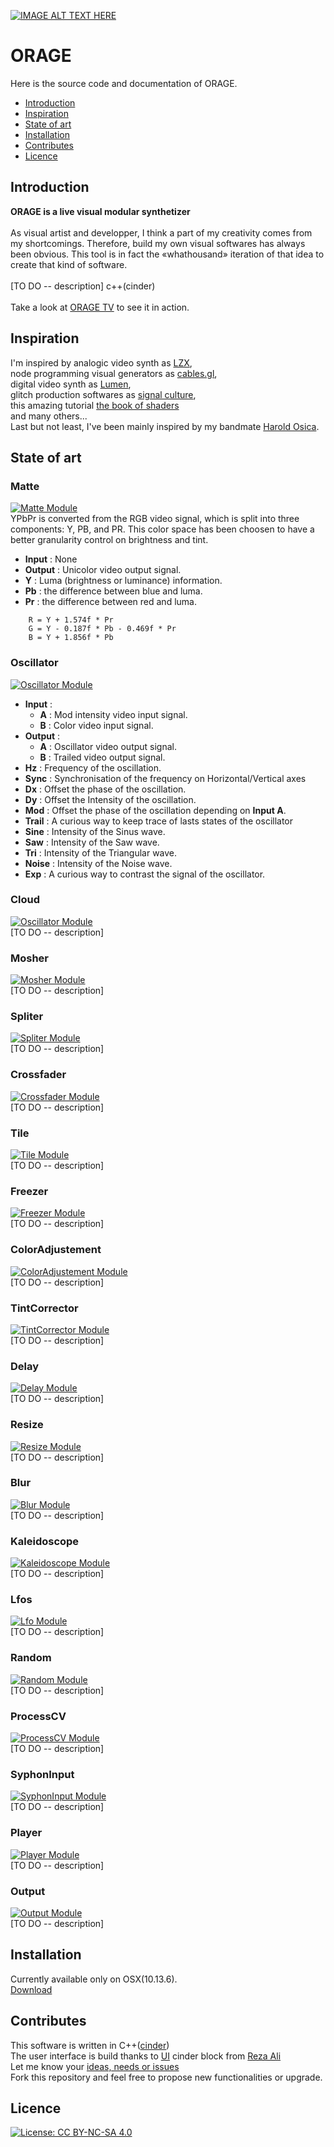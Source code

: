 [![IMAGE ALT TEXT HERE](./doc/pictures/pic.01.jpg)](./doc/pictures/pic.01.jpg)

# ORAGE
Here is the source code and documentation of ORAGE.

* [Introduction](#introduction)
* [Inspiration](#inspiration)
* [State of art](#state-of-art)
* [Installation](#installation)
* [Contributes](#contributes)
* [Licence](#licence)

## Introduction
__ORAGE is a live visual modular synthetizer__</br></br>
As visual artist and developper, I think a part of my creativity comes from my shortcomings. Therefore, build my own visual softwares has always been obvious.
This tool is in fact the «whathousand» iteration of that idea to create that kind of software.
</br></br>
[TO DO -- description] c++(cinder)
</br></br>
Take a look at [ORAGE TV](https://www.youtube.com/channel/UCZ0oXcxj3lE8kQSSsniIZ6w) to see it in action.
## Inspiration
I'm inspired by analogic video synth as [LZX](https://lzxindustries.net/),<br/>
node programming visual generators as [cables.gl](https://cables.gl/home),<br/>digital video synth as [Lumen](https://lumen-app.com/),<br/>
glitch production softwares as [signal culture](http://signalculture.org/),<br/> 
this amazing tutorial [the book of shaders](https://thebookofshaders.com)<br/> and many others... <br/> Last but not least, I've been mainly inspired by my bandmate [Harold Osica](https://www.facebook.com/osicamusic).
## State of art
### Matte 
[![Matte Module](./doc/modules/Matte.jpg)](./doc/modules/Matte.jpg)<br/>
YPbPr is converted from the RGB video signal, which is split into three components: Y, PB, and PR. This color space has been choosen to have a better granularity control on brightness and tint. <br/>
* __Input__ : None
* __Output__ : Unicolor video output signal.
* __Y__ : Luma (brightness or luminance) information. 
* __Pb__ : the difference between blue and luma.
* __Pr__ : the difference between red and luma.
```
    R = Y + 1.574f * Pr
    G = Y - 0.187f * Pb - 0.469f * Pr
    B = Y + 1.856f * Pb
```

### Oscillator
[![Oscillator Module](./doc/modules/Oscillator.jpg)](./doc/modules/Oscillator.jpg)<br/>
* __Input__ : 
    - __A__ : Mod intensity video input signal.
    - __B__ : Color video input signal.
* __Output__ : 
    - __A__ : Oscillator video output signal.
    - __B__ : Trailed video output signal.
* __Hz__ : Frequency of the oscillation.
* __Sync__ : Synchronisation of the frequency on Horizontal/Vertical axes
* __Dx__ : Offset the phase of the oscillation.
* __Dy__ : Offset the Intensity of the oscillation.
* __Mod__ : Offset the phase of the oscillation depending on __Input A__.
* __Trail__ : A curious way to keep trace of lasts states of the oscillator
* __Sine__ : Intensity of the Sinus wave.
* __Saw__ : Intensity of the Saw wave.
* __Tri__ : Intensity of the Triangular wave.
* __Noise__ : Intensity of the Noise wave.
* __Exp__ : A curious way to contrast the signal of the oscillator.
### Cloud
[![Oscillator Module](./doc/modules/Oscillator.jpg)](./doc/modules/Oscillator.jpg)<br/>
[TO DO -- description]
### Mosher
[![Mosher Module](./doc/modules/Mosher.jpg)](./doc/modules/Mosher.jpg)<br/>
[TO DO -- description]
### Spliter
[![Spliter Module](./doc/modules/Spliter.jpg)](./doc/modules/Spliter.jpg)<br/>
[TO DO -- description]
### Crossfader
[![Crossfader Module](./doc/modules/Crossfader.jpg)](./doc/modules/Crossfader.jpg)<br/>
[TO DO -- description]
### Tile
[![Tile Module](./doc/modules/Tile.jpg)](./doc/modules/Tile.jpg)<br/>
[TO DO -- description]
### Freezer
[![Freezer Module](./doc/modules/Freezer.jpg)](./doc/modules/Freezer.jpg)<br/>
[TO DO -- description]
### ColorAdjustement
[![ColorAdjustement Module](./doc/modules/ColorAdjustement.jpg)](./doc/modules/ColorAdjustement.jpg)<br/>
[TO DO -- description]
### TintCorrector
[![TintCorrector Module](./doc/modules/TintCorrector.jpg)](./doc/modules/TintCorrector.jpg)<br/>
[TO DO -- description]
### Delay
[![Delay Module](./doc/modules/Delay.jpg)](./doc/modules/Delay.jpg)<br/>
[TO DO -- description]
### Resize
[![Resize Module](./doc/modules/Resize.jpg)](./doc/modules/Resize.jpg)<br/>
[TO DO -- description]
### Blur
[![Blur Module](./doc/modules/Blur.jpg)](./doc/modules/Blur.jpg)<br/>
[TO DO -- description]
### Kaleidoscope
[![Kaleidoscope Module](./doc/modules/Kaleidoscope.jpg)](./doc/modules/Kaleidoscope.jpg)<br/>
[TO DO -- description]
### Lfos
[![Lfo Module](./doc/modules/Lfo.jpg)](./doc/modules/Lfo.jpg)<br/>
[TO DO -- description]
### Random
[![Random Module](./doc/modules/Random.jpg)](./doc/modules/Random.jpg)<br/>
[TO DO -- description]
### ProcessCV
[![ProcessCV Module](./doc/modules/ProcessCV.jpg)](./doc/modules/ProcessCV.jpg)<br/>
[TO DO -- description]
### SyphonInput
[![SyphonInput Module](./doc/modules/SyphonInput.jpg)](./doc/modules/SyphonInput.jpg)<br/>
[TO DO -- description]
### Player
[![Player Module](./doc/modules/Player.jpg)](./doc/modules/Player.jpg)<br/>
[TO DO -- description]
### Output
[![Output Module](./doc/modules/Output.jpg)](./doc/modules/Output.jpg)<br/>
[TO DO -- description]

## Installation
Currently available only on OSX(10.13.6). <br/>
[Download](https://github.com/oogre/ORAGE/raw/master/Orage.app.zip)
## Contributes
This software is written in C++([cinder](https://github.com/cinder/Cinder))<br/>
The user interface is build thanks to [UI](https://github.com/rezaali/Cinder-UI) cinder block from [Reza Ali](https://www.syedrezaali.com/)<br/>
Let me know your [ideas, needs or issues](https://github.com/oogre/ORAGE/issues)<br/>
Fork this repository and feel free to propose new functionalities or upgrade.<br/>
## Licence
[![License: CC BY-NC-SA 4.0](https://img.shields.io/badge/License-CC%20BY--NC--SA%204.0-lightgrey.svg)](https://creativecommons.org/licenses/by-nc-sa/4.0/)